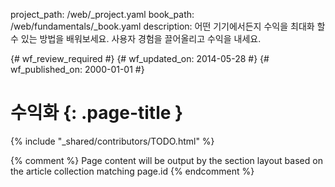 project_path: /web/_project.yaml
book_path: /web/fundamentals/_book.yaml
description: 어떤 기기에서든지 수익을 최대화 할 수 있는 방법을 배워보세요.  사용자 경험을 끌어올리고 수익을 내세요.

{# wf_review_required #}
{# wf_updated_on: 2014-05-28 #}
{# wf_published_on: 2000-01-01 #}

# 수익화 {: .page-title }

{% include "_shared/contributors/TODO.html" %}



{% comment %}
Page content will be output by the section layout based on the article collection matching page.id
{% endcomment %}
